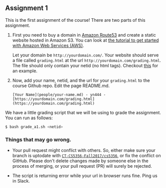 Assignment 1
------------

This is the first assignment of the course!
There are two parts of this assignment.

1. First you need to buy a domain in [Amazon
   Route53](https://aws.amazon.com/route53/) and create a static website hosted in
   Amazon S3.  You can look at [the tutorial to get started with Amazon Web
   Services (AWS)]().  
   
   Let your domain be `http://yourdomain.com/`. 
   Your website should serve a file called `grading.html` at the url `http://yourdomain.com/grading.html`.
   The file should only contain your netid (no html tags).
   Checkout [this](https://typtop.info/grading.html) for an example.
   

2. Now, add your name, netid, and the url for your `grading.html` to the course Github repo. Edit the page
   README.md.  
   ```text
   [Your Name](people/your-name.md) - yn444 - [https://yourdomain.com/grading.html](https://yourdomain.com/grading.html) 
   ```


We have a little grading script that we will be using to grade the assignment. You can run as follows:
```bash
$ bash grade_a1.sh <netid>
```  
   ### Things that may go wrong. 
   * Your pull request might conflict with others. So, either make sure your branch is uptodate 
   with [`CT-CS5356-Fall2017/cs5356`](https://github.com/CT-CS5356-Fall2017/cs5356/), or fix the conflict on GitHub.
   Please don't delete changes made by someone else in the process of merging, or your pull request (PR) will surely
   be rejected.  
  
   * The script is returning error while your url in browser runs fine. Ping us in Slack.